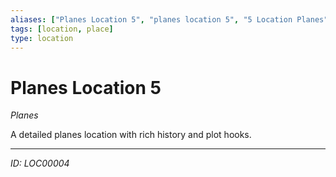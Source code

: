 ```yaml
---
aliases: ["Planes Location 5", "planes location 5", "5 Location Planes"]
tags: [location, place]
type: location
---
```


# Planes Location 5

*Planes*

A detailed planes location with rich history and plot hooks.

---
*ID: LOC00004*
